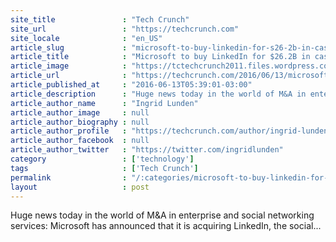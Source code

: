 ```yaml
---
site_title               : "Tech Crunch"
site_url                 : "https://techcrunch.com"
site_locale              : "en_US"
article_slug             : "microsoft-to-buy-linkedin-for-s26-2b-in-cash-makes-big-move-into-enterprise-social-media"
article_title            : "Microsoft to buy LinkedIn for $26.2B in cash, makes big move into enterprise social media"
article_image            : "https://tctechcrunch2011.files.wordpress.com/2016/06/378330.jpeg?w=764&h=400&crop=1"
article_url              : "https://techcrunch.com/2016/06/13/microsoft-to-buy-linkedin-for-26b-in-cash-makes-big-move-into-enterprise-social-media/"
article_published_at     : "2016-06-13T05:39:01-03:00"
article_description      : "Huge news today in the world of M&A in enterprise and social networking services: Microsoft has announced that it is acquiring LinkedIn, the social..."
article_author_name      : "Ingrid Lunden"
article_author_image     : null
article_author_biography : null
article_author_profile   : "https://techcrunch.com/author/ingrid-lunden/"
article_author_facebook  : null
article_author_twitter   : "https://twitter.com/ingridlunden"
category                 : ['technology']
tags                     : ['Tech Crunch']
permalink                : "/:categories/microsoft-to-buy-linkedin-for-s26-2b-in-cash-makes-big-move-into-enterprise-social-media/"
layout                   : post
---
```


Huge news today in the world of M&A in enterprise and social networking services: Microsoft has announced that it is acquiring LinkedIn, the social...
